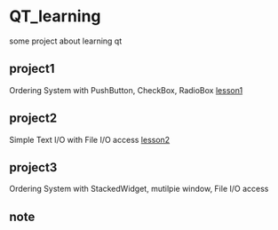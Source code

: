 # QT_learning
some project about learning qt

## project1 
Ordering System with PushButton, CheckBox, RadioBox 
[lesson1](https://www.notion.so/Qt-Lesson-1-HelloWorld-06030c9831854e3489f8d89e70b03615)
## project2
Simple Text I/O with File I/O access 
[lesson2](https://www.notion.so/Qt-Lesson-2-File-I-O-f3b006a408b84082add6f63f37366dd3)
## project3
Ordering System with StackedWidget, mutilpie window, File I/O access<br>
## note
